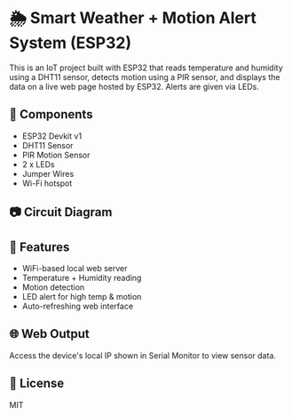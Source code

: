 # 🌦️ Smart Weather + Motion Alert System (ESP32)

This is an IoT project built with ESP32 that reads temperature and humidity using a DHT11 sensor, detects motion using a PIR sensor, and displays the data on a live web page hosted by ESP32. Alerts are given via LEDs.

## 🔧 Components
- ESP32 Devkit v1
- DHT11 Sensor
- PIR Motion Sensor
- 2 x LEDs
- Jumper Wires
- Wi-Fi hotspot

## 📷 Circuit Diagram


## 🧠 Features
- WiFi-based local web server
- Temperature + Humidity reading
- Motion detection
- LED alert for high temp & motion
- Auto-refreshing web interface

## 🌐 Web Output
Access the device's local IP shown in Serial Monitor to view sensor data.

## 📜 License
MIT
